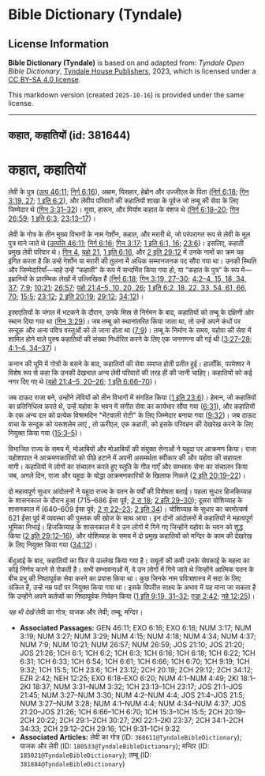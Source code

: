 # Bible Dictionary (Tyndale)

## License Information

**Bible Dictionary (Tyndale)** is based on and adapted from: _Tyndale Open Bible Dictionary_, [Tyndale House Publishers](https://tyndaleopenresources.com/), 2023, which is licensed under a [CC BY-SA 4.0 license](https://creativecommons.org/licenses/by-sa/4.0/legalcode.en).

This markdown version (created `2025-10-16`) is provided under the same license.



--------------------------------

## कहात, कहातियों (id: 381644)

कहात, कहातियों
==============

लेवी के पुत्र ([उत्प 46:11](https://ref.ly/Gen46:11); [निर्ग 6:16](https://ref.ly/Exod6:16)), अम्राम, यिसहार, हेब्रोन और उज्जीएल के पिता ([निर्ग 6:18](https://ref.ly/Exod6:18); [गिन 3:19, 27](https://ref.ly/Num3:19,Num3:27); [1 इति 6:2](https://ref.ly/1Chr6:2)), और लेवीय परिवारों की कहातियों शाखा के पूर्वज जो तम्बू की सेवा के लिए जिम्मेदार थे ([गिन 3:31–32](https://ref.ly/Num3:31-Num3:32))। मूसा, हारून, और मिर्याम कहात के वंशज थे ([निर्ग 6:18–20](https://ref.ly/Exod6:18-Exod6:20); [गिन 26:59](https://ref.ly/Num26:59); [1 इति 6:3](https://ref.ly/1Chr6:3); [23:13–17](https://ref.ly/1Chr23:13-1Chr23:17))।

लेवी के गोत्र के तीन मुख्य विभागों के नाम गेर्शोन, कहात, और मरारी थे, जो परंपरागत रूप से लेवी के मूल पुत्र माने जाते थे ([उत्पत्ति 46:11](https://ref.ly/Gen46:11); [निर्ग 6:16](https://ref.ly/Exod6:16); [गिन 3:17](https://ref.ly/Num3:17); [1 इति 6:1, 16](https://ref.ly/1Chr6:1,1Chr6:16); [23:6](https://ref.ly/1Chr23:6))। इसलिए, कहाती प्रमुख लेवी परिवार थे। [गिन 4](https://ref.ly/Num4:1-Num4:49), [यहो 21](https://ref.ly/Josh21:1-Josh21:45), [1 इति 6:16](https://ref.ly/1Chr6:16), और [2 इति 29:12](https://ref.ly/2Chr29:12) में उनके नामों का क्रम यह इंगित करता है कि उन्हें गेर्शोन या मरारी की तुलना में अधिक सम्मानजनक पद सौंपा गया था। उनकी स्थिति और जिम्मेदारियाँ—चाहे उन्हें “कहाती” के रूप में सन्दर्भित किया गया हो, या “कहात के पुत्र” के रूप में—इब्रानियों के प्रारम्भिक लेखों में उल्लिखित हैं ([निर्ग 6:18](https://ref.ly/Exod6:18); [गिन 3:19, 27–30](https://ref.ly/Num3:19,Num3:27-Num3:30); [4:2–4, 15, 18, 34, 37](https://ref.ly/Num4:2-Num4:4,Num4:15,Num4:18,Num4:34,Num4:37); [7:9](https://ref.ly/Num7:9); [10:21](https://ref.ly/Num10:21); [26:57](https://ref.ly/Num26:57); [यहो 21:4–5, 10, 20, 26](https://ref.ly/Josh21:4-Josh21:5,Josh21:10,Josh21:20,Josh21:26); [1 इति 6:2, 18, 22, 33, 54, 61, 66, 70](https://ref.ly/1Chr6:2,1Chr6:18,1Chr6:22,1Chr6:33,1Chr6:54,1Chr6:61,1Chr6:66,1Chr6:70); [15:5](https://ref.ly/1Chr15:5); [23:12](https://ref.ly/1Chr23:12); [2 इति 20:19](https://ref.ly/2Chr20:19); [29:12](https://ref.ly/2Chr29:12); [34:12](https://ref.ly/2Chr34:12))।

इस्राएलियों के जंगल में भटकने के दौरान, उनके मिस्र से निर्गमन के बाद, कहातियों को तम्बू के दक्षिणी ओर स्थान दिया गया था ([गिन 3:29](https://ref.ly/Num3:29))। जब तम्बू को स्थानांतरित किया जाता था, तो उन्हें अपने कंधों पर सन्दूक और अन्य पवित्र वस्तुओं को ले जाना होता था ([7:9](https://ref.ly/Num7:9))। तम्बू के निर्माण के समय, यहोवा की सेवा में शामिल होने वाले पुरुष कहातियों की संख्या निर्धारित करने के लिए एक जनगणना की गई थी ([3:27–28](https://ref.ly/Num3:27-Num3:28); [4:1–4, 34–37](https://ref.ly/Num4:1-Num4:4,Num4:34-Num4:37))।

कनान की भूमि में गोत्रों के बसने के बाद, कहातियों की सेवा समाप्त होती प्रतीत हुई। हालाँकि, परमेश्वर ने विशेष रूप से कहा कि उनकी देखभाल अन्य लेवी परिवारों की तरह ही की जानी चाहिए। कहातियों को कई नगर दिए गए थे ([यहो 21:4–5, 20–26](https://ref.ly/Josh21:4-Josh21:5,Josh21:20-Josh21:26); [1 इति 6:66–70](https://ref.ly/1Chr6:66-1Chr6:70))।

जब दाऊद राजा बने, उन्होंने लेवियों को तीन विभागों में संगठित किया ([1 इति 23:6](https://ref.ly/1Chr23:6))। हेमान, जो कहातियों का प्रतिनिधित्व करते थे, उन्हें यहोवा के भवन में संगीत सेवा का कार्यभार सौंपा गया ([6:31](https://ref.ly/1Chr6:31)), और कहातियों के एक अन्य दल को प्रत्येक विश्रामदिन "भेंटवाली रोटी" के लिए जिम्मेदार बनाया गया ([9:32](https://ref.ly/1Chr9:32))। जब दाऊद वाचा के सन्दूक को यरूशलेम लाएं , तो ऊरीएल, एक कहाती, को इसके परिवहन की देखरेख करने के लिए नियुक्त किया गया ([15:3–5](https://ref.ly/1Chr15:3-1Chr15:5))।

विभाजित राज्य के समय में, मोआबियों और मोआबियों की संयुक्त सेनाओं ने यहूदा पर आक्रमण किया। राजा यहोशापात ने आक्रमणकारियों को पीछे हटाने में अपनी असमर्थता स्वीकार की और यहोवा की सहायता मांगी। कहातियों ने लोगों का संचालन करते हुए स्तुति के गीत गाएँ और सम्भवतः सेना का संचालन किया जब, अगले दिन, राजा और यहूदा के योद्धा आक्रमणकारियों के खिलाफ निकले ([2 इति 20:19–22](https://ref.ly/2Chr20:19-2Chr20:22))।

दो महत्वपूर्ण सुधार आंदोलनों ने यहूदा राज्य के पतन के वर्षों की विशेषता बताई। पहला सुधार हिजकिय्याह के शासनकाल के दौरान हुआ (715–686 ईसा पूर्व; [2 रा 18](https://ref.ly/2Kgs18:1-2Kgs18:37); [2 इति 29–30](https://ref.ly/2Chr29:1-2Chr30:27)); दूसरा योशिय्याह के शासनकाल में (640–609 ईसा पूर्व; [2 रा 22–23](https://ref.ly/2Kgs22:1-2Kgs23:37); [2 इति 34](https://ref.ly/2Chr34:1-2Chr34:33))। योशिय्याह के सुधार का चरमोत्कर्ष 621 ईसा पूर्व में व्यवस्था की पुस्तक की खोज के साथ आया। इन दोनों आंदोलनों में कहातियों ने महत्वपूर्ण भूमिका निभाई। हिजकिय्याह के शासनकाल में वे उन लोगों में गिने गए जिन्होंने यहोवा के भवन को शुद्ध किया ([2 इति 29:12–16](https://ref.ly/2Chr29:12-2Chr29:16)), और योशिय्याह के समय में दो प्रमुख कहातियों को मन्दिर के काम की देखरेख के लिए नियुक्त किया गया ([34:12](https://ref.ly/2Chr34:12))।

बँधुआई के बाद, कहातियों का फिर से उल्लेख किया गया है। सबूतों की कमी उनके सेवकाई के महत्व का कोई निर्णय करने से रोकती है। सभी सम्भावनाओं में, वे उन लोगों में गिने जाते थे जिन्होंने आत्मिक पतन के बीच प्रभु की निष्ठापूर्वक सेवा करने का प्रयास किया था। कुछ जिनके नाम पवित्रशास्त्र में सदा के लिए अंकित हैं, उन्हें नम्र पदों पर नियुक्त किया गया था। इसके विपरीत साक्ष्य के अभाव में यह माना जा सकता है कि उन्होंने अपने कर्तव्यों का निष्ठापूर्वक निर्वहन किया ([1 इति 9:19, 31–32](https://ref.ly/1Chr9:19,1Chr9:31-1Chr9:32); [एज्रा 2:42](https://ref.ly/Ezra2:42); [नहे 12:25](https://ref.ly/Neh12:25))।

*यह भी देखें* लेवी का गोत्र; याजक और लेवी; तम्बू; मन्दिर।

* **Associated Passages:** GEN 46:11; EXO 6:16; EXO 6:18; NUM 3:17; NUM 3:19; NUM 3:27; NUM 3:29; NUM 4:15; NUM 4:18; NUM 4:34; NUM 4:37; NUM 7:9; NUM 10:21; NUM 26:57; NUM 26:59; JOS 21:10; JOS 21:20; JOS 21:26; 1CH 6:1; 1CH 6:2; 1CH 6:3; 1CH 6:16; 1CH 6:18; 1CH 6:22; 1CH 6:31; 1CH 6:33; 1CH 6:54; 1CH 6:61; 1CH 6:66; 1CH 6:70; 1CH 9:19; 1CH 9:32; 1CH 15:5; 1CH 23:6; 1CH 23:12; 2CH 20:19; 2CH 29:12; 2CH 34:12; EZR 2:42; NEH 12:25; EXO 6:18–EXO 6:20; NUM 4:1–NUM 4:49; 2KI 18:1–2KI 18:37; NUM 3:31–NUM 3:32; 1CH 23:13–1CH 23:17; JOS 21:1–JOS 21:45; NUM 3:27–NUM 3:30; NUM 4:2–NUM 4:4; JOS 21:4–JOS 21:5; NUM 3:27–NUM 3:28; NUM 4:1–NUM 4:4; NUM 4:34–NUM 4:37; JOS 21:20–JOS 21:26; 1CH 6:66–1CH 6:70; 1CH 15:3–1CH 15:5; 2CH 20:19–2CH 20:22; 2CH 29:1–2CH 30:27; 2KI 22:1–2KI 23:37; 2CH 34:1–2CH 34:33; 2CH 29:12–2CH 29:16; 1CH 9:31–1CH 9:32
* **Associated Articles:** लेवी का गोत्र (ID: `368611@TyndaleBibleDictionary`); याजक और लेवी (ID: `180533@TyndaleBibleDictionary`); मन्दिर (ID: `185021@TyndaleBibleDictionary`); तम्बू (ID: `381884@TyndaleBibleDictionary`)

